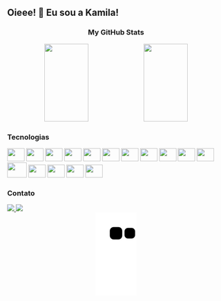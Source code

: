## Oieee! 👋 Eu sou a Kamila!
  <div align='center'>
    <h3>My GitHub Stats</h3>
    <img width='45%' height='180em' src='https://github-readme-stats.vercel.app/api?username=KamilaMattos&count_private=true&show_icons=true&theme=dracula&include_all_commits=true&count_private=true&hide_border=true'/>
    <img width='45%' height='180em' src='https://github-readme-stats.vercel.app/api/top-langs/?username=KamilaMattos&count_private=true&layout=compact&langs_count=16&theme=dracula&hide_border=true'/>
  </div>

<div>
  <h3>Tecnologias</h3>
  <img height='30' width='40' src="https://cdn.jsdelivr.net/gh/devicons/devicon/icons/html5/html5-original.svg" />
  <img height='30' width='40' src="https://cdn.jsdelivr.net/gh/devicons/devicon/icons/css3/css3-original.svg" />
  <img height='30' width='40' src="https://cdn.jsdelivr.net/gh/devicons/devicon/icons/javascript/javascript-original.svg" />
  <img height='30' width='40' src="https://cdn.jsdelivr.net/gh/devicons/devicon/icons/react/react-original.svg" />
  <img height='30' width='40' src="https://cdn.jsdelivr.net/gh/devicons/devicon/icons/redux/redux-original.svg" />
  <img height='30' width='40' src="https://cdn.jsdelivr.net/gh/devicons/devicon/icons/git/git-original.svg" />
  <img height='30' width='40' src="https://cdn.jsdelivr.net/gh/devicons/devicon/icons/vscode/vscode-original.svg" />
  <img height='30' width='40' src="https://cdn.jsdelivr.net/gh/devicons/devicon/icons/slack/slack-original.svg" />
  <img height='30' width='40' src="https://cdn.jsdelivr.net/gh/devicons/devicon/icons/nodejs/nodejs-original.svg" />
  <img height='30' width='40' src="https://cdn.jsdelivr.net/gh/devicons/devicon/icons/express/express-original.svg" />
  <img height='30' width='40' src="https://cdn.jsdelivr.net/gh/devicons/devicon/icons/postgresql/postgresql-original.svg" />
  <img height='35' width='45' src="https://cdn.jsdelivr.net/gh/devicons/devicon/icons/docker/docker-plain.svg" />
  <img height='30' width='40' src="https://cdn.jsdelivr.net/gh/devicons/devicon/icons/typescript/typescript-original.svg" />
  <img height='30' width='40' src="https://cdn.jsdelivr.net/gh/devicons/devicon/icons/jest/jest-plain.svg" />
  <img height='30' width='40' src="https://cdn.jsdelivr.net/gh/devicons/devicon/icons/python/python-original.svg" />
  <img height='30' width='40' src="https://cdn.jsdelivr.net/gh/devicons/devicon/icons/django/django-plain.svg" />
  <link height='30' width='40' rel="stylesheet" href="https://cdn.jsdelivr.net/gh/devicons/devicon@v2.15.1/devicon.min.css">
</div>

<div>
  <h3>Contato</h3>
  <a href='https://www.linkedin.com/in/kamilamattos/' target='_blank'><img src='https://img.shields.io/badge/LinkedIn-0077B5?style=for-the-badge&logo=linkedin&logoColor=white'>
  <a href='mailto:kamila_mattos@hotmail.com' target='_blank'><img src='https://img.shields.io/badge/Gmail-D14836?style=for-the-badge&logo=gmail&logoColor=white'>
</div>
<div align='center'>
<img src='https://github.com/KamilaMattos/KamilaMattos/blob/output/github-contribution-grid-snake.svg'/>
</div>




